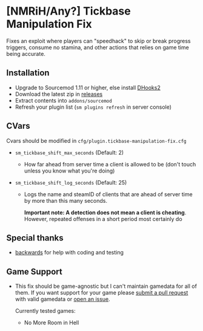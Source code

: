 # [NMRiH/Any?] Tickbase Manipulation Fix

Fixes an exploit where players can "speedhack" to skip or break progress triggers, consume no stamina, and other actions that relies on game time being accurate.

## Installation
- Upgrade to Sourcemod 1.11 or higher, else install [DHooks2](https://github.com/peace-maker/DHooks2/releases) 
- Download the latest zip in [releases](https://github.com/dysphie/nmrih-tickbase-fix/releases)
- Extract contents into `addons/sourcemod`
- Refresh your plugin list (`sm plugins refresh` in server console)

## CVars

Cvars should be modified in `cfg/plugin.tickbase-manipulation-fix.cfg`

- `sm_tickbase_shift_max_seconds` (Default: 2)
  - How far ahead from server time a client is allowed to be (don't touch unless you know what you're doing)
  
- `sm_tickbase_shift_log_seconds` (Default: 25)
  - Logs the name and steamID of clients that are ahead of server time by more than this many seconds. 
    
    **Important note: A detection does not mean a client is cheating**. However, repeated offenses in a short period most certainly do 
    
## Special thanks
  - [backwards](https://forums.alliedmods.net/member.php?u=246029) for help with coding and testing
  
## Game Support
- This fix should be game-agnostic but I can't maintain gamedata for all of them. If you want support for your game please [submit a pull request](https://github.com/dysphie/nmrih-tickbase-fix/pulls) with valid gamedata or [open an issue](https://github.com/dysphie/nmrih-tickbase-fix/issues).

  Currently tested games:
  - No More Room in Hell
  
